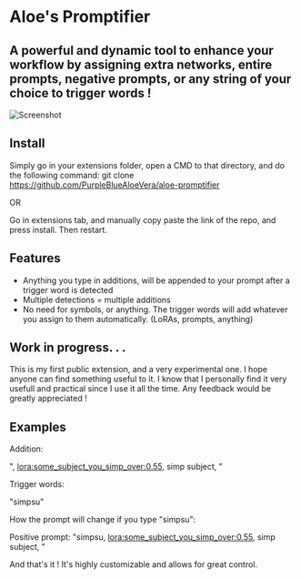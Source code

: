 Aloe's Promptifier
=======
A powerful and dynamic tool to enhance your workflow by assigning extra networks, entire prompts, negative prompts, or any string of your choice to trigger words !
-----------
![Screenshot](https://media.discordapp.net/attachments/1055304559876120637/1138529893945180190/image.png)

## Install

Simply go in your extensions folder, open a CMD to that directory, and do the following command:
git clone https://github.com/PurpleBlueAloeVera/aloe-promptifier

OR

Go in extensions tab, and manually copy paste the link of the repo, and press install. Then restart.

## Features
- Anything you type in additions, will be appended to your prompt after a trigger word is detected
- Multiple detections = multiple additions
- No need for symbols, or anything. The trigger words will add whatever you assign to them automatically. (LoRAs, prompts, anything)


## Work in progress. . .

This is my first public extension, and a very experimental one. I hope anyone can find something useful to it. I know that I personally find it very usefull and practical since I use it all the time.
Any feedback would be greatly appreciated !

## Examples

Addition:

", <lora:some_subject_you_simp_over:0.55>, simp subject, "

Trigger words:

"simpsu"

How the prompt will change if you type "simpsu":

Positive prompt:
"simpsu, <lora:some_subject_you_simp_over:0.55>, simp subject, "

And that's it ! It's highly customizable and allows for great control.

